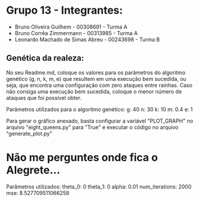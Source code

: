 # Grupo 13 - Integrantes:

- Bruno Oliveira Guilhem - 00308691 - Turma A
- Bruno Corrêa Zimmermann - 00313985 - Turma A
- Leonardo Machado de Simas Abreu - 00243698 - Turma B

## Genética da realeza:

No seu Readme.md, coloque os valores para os parâmetros do algoritmo genético (g, n, k, m, e) que resultem em uma execução bem sucedida, ou seja, que encontra uma configuração com zero ataques entre rainhas. Caso não consiga uma execução bem sucedida, coloque o menor número de ataques que foi possível obter.

Parâmetros utilizados para o algoritmo genético:
g: 40
n: 30
k: 10
m: 0.4
e: 1

Para gerar o gráfico anexado, basta configurar a variável "PLOT_GRAPH" no arquivo "eight_queens.py" para "True" e executar o código no arquivo "generate_plot.py"

# Não me perguntes onde fica o Alegrete...

Parâmetros utilizados:
theta_0: 0
theta_1: 0
alpha: 0.01
num_iterations: 2000
mse: 8.527709511066258
